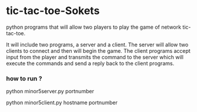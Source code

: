 # tic-tac-toe-Sokets
python programs that will allow two players to play the game of network tic-tac-toe.

It will include two programs, a server
and a client. The server will allow two clients to connect and then will begin the game.
The client programs accept input from the player and transmits the command to the
server which will execute the commands and send a reply back to the client programs.

### how to run ?
python minor5server.py portnumber 
  
python minor5client.py hostname portnumber
